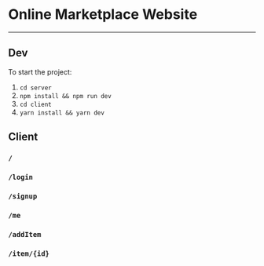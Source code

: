 # Online Marketplace Website

---

## Dev

To start the project:

1. ```cd server```
2. ```npm install && npm run dev```
3. ```cd client```
4. ```yarn install && yarn dev```



## Client



### `/`



### `/login` 



### `/signup`



### `/me`



### `/addItem`



### `/item/{id}`





